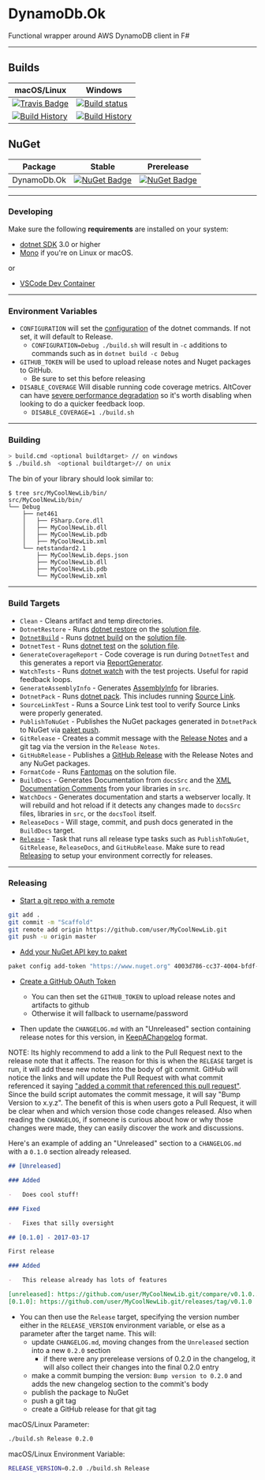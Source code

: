 # DynamoDb.Ok

Functional wrapper around AWS DynamoDB client in F#

---

## Builds

| macOS/Linux                                                                                                                                | Windows                                                                                                                                                           |
| ------------------------------------------------------------------------------------------------------------------------------------------ | ----------------------------------------------------------------------------------------------------------------------------------------------------------------- |
| [![Travis Badge](https://travis-ci.org/TotallyMoney/DynamoDb.Ok.svg?branch=master)](https://travis-ci.org/TotallyMoney/DynamoDb.Ok)        | [![Build status](https://ci.appveyor.com/api/projects/status/github/TotallyMoney/DynamoDb.Ok?svg=true)](https://ci.appveyor.com/project/TotallyMoney/DynamoDb.Ok) |
| [![Build History](https://buildstats.info/travisci/chart/TotallyMoney/DynamoDb.Ok)](https://travis-ci.org/TotallyMoney/DynamoDb.Ok/builds) | [![Build History](https://buildstats.info/appveyor/chart/TotallyMoney/DynamoDb.Ok)](https://ci.appveyor.com/project/TotallyMoney/DynamoDb.Ok)                     |

## NuGet

| Package     | Stable                                                                                                   | Prerelease                                                                                                                       |
| ----------- | -------------------------------------------------------------------------------------------------------- | -------------------------------------------------------------------------------------------------------------------------------- |
| DynamoDb.Ok | [![NuGet Badge](https://buildstats.info/nuget/DynamoDb.Ok)](https://www.nuget.org/packages/DynamoDb.Ok/) | [![NuGet Badge](https://buildstats.info/nuget/DynamoDb.Ok?includePreReleases=true)](https://www.nuget.org/packages/DynamoDb.Ok/) |

---

### Developing

Make sure the following **requirements** are installed on your system:

-   [dotnet SDK](https://www.microsoft.com/net/download/core) 3.0 or higher
-   [Mono](http://www.mono-project.com/) if you're on Linux or macOS.

or

-   [VSCode Dev Container](https://code.visualstudio.com/docs/remote/containers)

---

### Environment Variables

-   `CONFIGURATION` will set the [configuration](https://docs.microsoft.com/en-us/dotnet/core/tools/dotnet-build?tabs=netcore2x#options) of the dotnet commands. If not set, it will default to Release.
    -   `CONFIGURATION=Debug ./build.sh` will result in `-c` additions to commands such as in `dotnet build -c Debug`
-   `GITHUB_TOKEN` will be used to upload release notes and Nuget packages to GitHub.
    -   Be sure to set this before releasing
-   `DISABLE_COVERAGE` Will disable running code coverage metrics. AltCover can have [severe performance degradation](https://github.com/SteveGilham/altcover/issues/57) so it's worth disabling when looking to do a quicker feedback loop.
    -   `DISABLE_COVERAGE=1 ./build.sh`

---

### Building

```sh
> build.cmd <optional buildtarget> // on windows
$ ./build.sh  <optional buildtarget>// on unix
```

The bin of your library should look similar to:

```
$ tree src/MyCoolNewLib/bin/
src/MyCoolNewLib/bin/
└── Debug
    ├── net461
    │   ├── FSharp.Core.dll
    │   ├── MyCoolNewLib.dll
    │   ├── MyCoolNewLib.pdb
    │   ├── MyCoolNewLib.xml
    └── netstandard2.1
        ├── MyCoolNewLib.deps.json
        ├── MyCoolNewLib.dll
        ├── MyCoolNewLib.pdb
        └── MyCoolNewLib.xml

```

---

### Build Targets

-   `Clean` - Cleans artifact and temp directories.
-   `DotnetRestore` - Runs [dotnet restore](https://docs.microsoft.com/en-us/dotnet/core/tools/dotnet-restore?tabs=netcore2x) on the [solution file](https://docs.microsoft.com/en-us/visualstudio/extensibility/internals/solution-dot-sln-file?view=vs-2019).
-   [`DotnetBuild`](#Building) - Runs [dotnet build](https://docs.microsoft.com/en-us/dotnet/core/tools/dotnet-build?tabs=netcore2x) on the [solution file](https://docs.microsoft.com/en-us/visualstudio/extensibility/internals/solution-dot-sln-file?view=vs-2019).
-   `DotnetTest` - Runs [dotnet test](https://docs.microsoft.com/en-us/dotnet/core/tools/dotnet-test?tabs=netcore21) on the [solution file](https://docs.microsoft.com/en-us/visualstudio/extensibility/internals/solution-dot-sln-file?view=vs-2019).
-   `GenerateCoverageReport` - Code coverage is run during `DotnetTest` and this generates a report via [ReportGenerator](https://github.com/danielpalme/ReportGenerator).
-   `WatchTests` - Runs [dotnet watch](https://docs.microsoft.com/en-us/aspnet/core/tutorials/dotnet-watch?view=aspnetcore-3.0) with the test projects. Useful for rapid feedback loops.
-   `GenerateAssemblyInfo` - Generates [AssemblyInfo](https://docs.microsoft.com/en-us/dotnet/api/microsoft.visualbasic.applicationservices.assemblyinfo?view=netframework-4.8) for libraries.
-   `DotnetPack` - Runs [dotnet pack](https://docs.microsoft.com/en-us/dotnet/core/tools/dotnet-pack). This includes running [Source Link](https://github.com/dotnet/sourcelink).
-   `SourceLinkTest` - Runs a Source Link test tool to verify Source Links were properly generated.
-   `PublishToNuGet` - Publishes the NuGet packages generated in `DotnetPack` to NuGet via [paket push](https://fsprojects.github.io/Paket/paket-push.html).
-   `GitRelease` - Creates a commit message with the [Release Notes](https://fake.build/apidocs/v5/fake-core-releasenotes.html) and a git tag via the version in the `Release Notes`.
-   `GitHubRelease` - Publishes a [GitHub Release](https://help.github.com/en/articles/creating-releases) with the Release Notes and any NuGet packages.
-   `FormatCode` - Runs [Fantomas](https://github.com/fsprojects/fantomas) on the solution file.
-   `BuildDocs` - Generates Documentation from `docsSrc` and the [XML Documentation Comments](https://docs.microsoft.com/en-us/dotnet/csharp/programming-guide/xmldoc/) from your libraries in `src`.
-   `WatchDocs` - Generates documentation and starts a webserver locally. It will rebuild and hot reload if it detects any changes made to `docsSrc` files, libraries in `src`, or the `docsTool` itself.
-   `ReleaseDocs` - Will stage, commit, and push docs generated in the `BuildDocs` target.
-   [`Release`](#Releasing) - Task that runs all release type tasks such as `PublishToNuGet`, `GitRelease`, `ReleaseDocs`, and `GitHubRelease`. Make sure to read [Releasing](#Releasing) to setup your environment correctly for releases.

---

### Releasing

-   [Start a git repo with a remote](https://help.github.com/articles/adding-an-existing-project-to-github-using-the-command-line/)

```sh
git add .
git commit -m "Scaffold"
git remote add origin https://github.com/user/MyCoolNewLib.git
git push -u origin master
```

-   [Add your NuGet API key to paket](https://fsprojects.github.io/Paket/paket-config.html#Adding-a-NuGet-API-key)

```sh
paket config add-token "https://www.nuget.org" 4003d786-cc37-4004-bfdf-c4f3e8ef9b3a
```

-   [Create a GitHub OAuth Token](https://help.github.com/articles/creating-a-personal-access-token-for-the-command-line/)

    -   You can then set the `GITHUB_TOKEN` to upload release notes and artifacts to github
    -   Otherwise it will fallback to username/password

-   Then update the `CHANGELOG.md` with an "Unreleased" section containing release notes for this version, in [KeepAChangelog](https://keepachangelog.com/en/1.1.0/) format.

NOTE: Its highly recommend to add a link to the Pull Request next to the release note that it affects. The reason for this is when the `RELEASE` target is run, it will add these new notes into the body of git commit. GitHub will notice the links and will update the Pull Request with what commit referenced it saying ["added a commit that referenced this pull request"](https://github.com/TheAngryByrd/MiniScaffold/pull/179#ref-commit-837ad59). Since the build script automates the commit message, it will say "Bump Version to x.y.z". The benefit of this is when users goto a Pull Request, it will be clear when and which version those code changes released. Also when reading the `CHANGELOG`, if someone is curious about how or why those changes were made, they can easily discover the work and discussions.

Here's an example of adding an "Unreleased" section to a `CHANGELOG.md` with a `0.1.0` section already released.

```markdown
## [Unreleased]

### Added

-   Does cool stuff!

### Fixed

-   Fixes that silly oversight

## [0.1.0] - 2017-03-17

First release

### Added

-   This release already has lots of features

[unreleased]: https://github.com/user/MyCoolNewLib.git/compare/v0.1.0...HEAD
[0.1.0]: https://github.com/user/MyCoolNewLib.git/releases/tag/v0.1.0
```

-   You can then use the `Release` target, specifying the version number either in the `RELEASE_VERSION` environment
    variable, or else as a parameter after the target name. This will:
    -   update `CHANGELOG.md`, moving changes from the `Unreleased` section into a new `0.2.0` section
        -   if there were any prerelease versions of 0.2.0 in the changelog, it will also collect their changes into the final 0.2.0 entry
    -   make a commit bumping the version: `Bump version to 0.2.0` and adds the new changelog section to the commit's body
    -   publish the package to NuGet
    -   push a git tag
    -   create a GitHub release for that git tag

macOS/Linux Parameter:

```sh
./build.sh Release 0.2.0
```

macOS/Linux Environment Variable:

```sh
RELEASE_VERSION=0.2.0 ./build.sh Release
```

